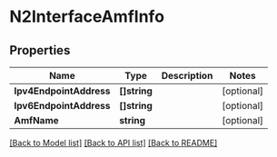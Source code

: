 # N2InterfaceAmfInfo

## Properties
Name | Type | Description | Notes
------------ | ------------- | ------------- | -------------
**Ipv4EndpointAddress** | **[]string** |  | [optional] 
**Ipv6EndpointAddress** | **[]string** |  | [optional] 
**AmfName** | **string** |  | [optional] 

[[Back to Model list]](../README.md#documentation-for-models) [[Back to API list]](../README.md#documentation-for-api-endpoints) [[Back to README]](../README.md)


